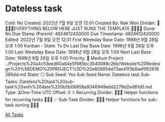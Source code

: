 # Dateless task

Cold: No
Created: 2022년 7월 9일 오전 12:01
Created By: Nak Won
Divider: 🛑🛑🛑🛑EVERYTHING BELOW HERE JUST RUNS THE TEMPLATE 🛑🛑🛑🛑
Done: No
Due Stamp (Parent): 4824612420000
Due Timestamp: 4824612420000
Edited: 2022년 7월 9일 오전 12:01
First Weekday Base Date: 1998년 9월 28일 오후 1:00
Kanban - State: To Do
Last Day Base Date: 1998년 9월 28일 오후 1:00
Last Weekday Base Date: 1998년 9월 28일 오후 1:00
Next Last Base Date: 1998년 9월 28일 오후 1:00
Priority: 🧀 Medium
Project: ../Projects%20a4c53eed60a84e5f985bc3540088c2bb/Website%20Redesign%20%5BDEMO%20PROJECT%5D%20e808854d73ae41f3b6aef952816385dd.md
State: ⚪️
Sub Seed: Yes
Sub Seed Name: Dateless task
Sub-Tasks: Dateless%20task%20sub-task%20with%20date%200b5b08858a9346949edd2279d2ed81d0.md
Type: ⏳One-Time
UTC Offset: 0
⏱ Recurring Divider: 🛑🛑🛑 Helper functions for recurring tasks 🛑🛑🛑
✅ Sub-Task Divider: 🛑🛑🛑 Helper functions for sub-task sorting 🛑🛑🛑

[All Tasks](Dateless%20task%205833397c7833401f82d9d3bc70c4386a/All%20Tasks%20d7ffba34f32e4b8a827e2b0e839886db.csv)